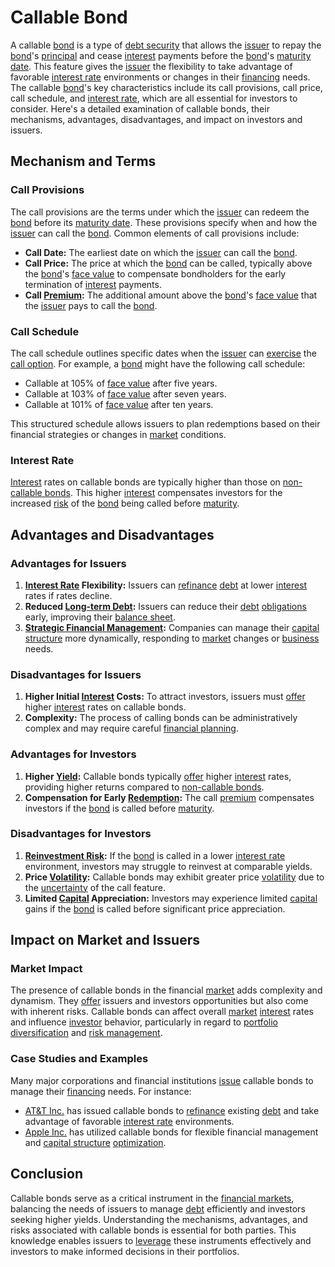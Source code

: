 # Callable Bond

A callable [bond](../b/bond.md) is a type of [debt security](../d/debt_security.md) that allows the [issuer](../i/issuer.md) to repay the [bond](../b/bond.md)'s [principal](../p/principal.md) and cease [interest](../i/interest.md) payments before the [bond](../b/bond.md)'s [maturity date](../m/maturity_date.md). This feature gives the [issuer](../i/issuer.md) the flexibility to take advantage of favorable [interest rate](../i/interest_rate.md) environments or changes in their [financing](../f/financing.md) needs. The callable [bond](../b/bond.md)'s key characteristics include its call provisions, call price, call schedule, and [interest rate](../i/interest_rate.md), which are all essential for investors to consider. Here's a detailed examination of callable bonds, their mechanisms, advantages, disadvantages, and impact on investors and issuers.

## Mechanism and Terms

### Call Provisions

The call provisions are the terms under which the [issuer](../i/issuer.md) can redeem the [bond](../b/bond.md) before its [maturity date](../m/maturity_date.md). These provisions specify when and how the [issuer](../i/issuer.md) can call the [bond](../b/bond.md). Common elements of call provisions include:

- **Call Date:** The earliest date on which the [issuer](../i/issuer.md) can call the [bond](../b/bond.md).
- **Call Price:** The price at which the [bond](../b/bond.md) can be called, typically above the [bond](../b/bond.md)'s [face value](../f/face_value.md) to compensate bondholders for the early termination of [interest](../i/interest.md) payments.
- **Call [Premium](../p/premium.md):** The additional amount above the [bond](../b/bond.md)'s [face value](../f/face_value.md) that the [issuer](../i/issuer.md) pays to call the [bond](../b/bond.md).

### Call Schedule

The call schedule outlines specific dates when the [issuer](../i/issuer.md) can [exercise](../e/exercise.md) the [call option](../c/call_option.md). For example, a [bond](../b/bond.md) might have the following call schedule:

- Callable at 105% of [face value](../f/face_value.md) after five years.
- Callable at 103% of [face value](../f/face_value.md) after seven years.
- Callable at 101% of [face value](../f/face_value.md) after ten years.

This structured schedule allows issuers to plan redemptions based on their financial strategies or changes in [market](../m/market.md) conditions.

### Interest Rate

[Interest](../i/interest.md) rates on callable bonds are typically higher than those on [non-callable bonds](../n/non-callable_bonds.md). This higher [interest](../i/interest.md) compensates investors for the increased [risk](../r/risk.md) of the [bond](../b/bond.md) being called before [maturity](../m/maturity.md).

## Advantages and Disadvantages

### Advantages for Issuers

1. **[Interest Rate](../i/interest_rate.md) Flexibility:** Issuers can [refinance](../r/refinance.md) [debt](../d/debt.md) at lower [interest](../i/interest.md) rates if rates decline.
2. **Reduced [Long-term Debt](../l/long-term_debt.md):** Issuers can reduce their [debt](../d/debt.md) [obligations](../o/obligation.md) early, improving their [balance sheet](../b/balance_sheet.md).
3. **[Strategic Financial Management](../s/strategic_financial_management.md):** Companies can manage their [capital structure](../c/capital_structure.md) more dynamically, responding to [market](../m/market.md) changes or [business](../b/business.md) needs.

### Disadvantages for Issuers

1. **Higher Initial [Interest](../i/interest.md) Costs:** To attract investors, issuers must [offer](../o/offer.md) higher [interest](../i/interest.md) rates on callable bonds.
2. **Complexity:** The process of calling bonds can be administratively complex and may require careful [financial planning](../f/financial_planning.md).

### Advantages for Investors

1. **Higher [Yield](../y/yield.md):** Callable bonds typically [offer](../o/offer.md) higher [interest](../i/interest.md) rates, providing higher returns compared to [non-callable bonds](../n/non-callable_bonds.md).
2. **Compensation for Early [Redemption](../r/redemption.md):** The call [premium](../p/premium.md) compensates investors if the [bond](../b/bond.md) is called before [maturity](../m/maturity.md).

### Disadvantages for Investors

1. **[Reinvestment Risk](../r/reinvestment_risk.md):** If the [bond](../b/bond.md) is called in a lower [interest rate](../i/interest_rate.md) environment, investors may struggle to reinvest at comparable yields.
2. **Price [Volatility](../v/volatility.md):** Callable bonds may exhibit greater price [volatility](../v/volatility.md) due to the [uncertainty](../u/uncertainty_in_trading.md) of the call feature.
3. **Limited [Capital](../c/capital.md) Appreciation:** Investors may experience limited [capital](../c/capital.md) gains if the [bond](../b/bond.md) is called before significant price appreciation.

## Impact on Market and Issuers

### Market Impact

The presence of callable bonds in the financial [market](../m/market.md) adds complexity and dynamism. They [offer](../o/offer.md) issuers and investors opportunities but also come with inherent risks. Callable bonds can affect overall [market](../m/market.md) [interest](../i/interest.md) rates and influence [investor](../i/investor.md) behavior, particularly in regard to [portfolio diversification](../p/portfolio_diversification.md) and [risk management](../r/risk_management.md).

### Case Studies and Examples

Many major corporations and financial institutions [issue](../i/issue.md) callable bonds to manage their [financing](../f/financing.md) needs. For instance:

- [AT&T Inc.](https://investors.att.com/home) has issued callable bonds to [refinance](../r/refinance.md) existing [debt](../d/debt.md) and take advantage of favorable [interest rate](../i/interest_rate.md) environments.
- [Apple Inc.](https://investor.apple.com/investor-relations/default.aspx) has utilized callable bonds for flexible financial management and [capital structure](../c/capital_structure.md) [optimization](../o/optimization.md).

## Conclusion

Callable bonds serve as a critical instrument in the [financial markets](../f/financial_market.md), balancing the needs of issuers to manage [debt](../d/debt.md) efficiently and investors seeking higher yields. Understanding the mechanisms, advantages, and risks associated with callable bonds is essential for both parties. This knowledge enables issuers to [leverage](../l/leverage.md) these instruments effectively and investors to make informed decisions in their portfolios.